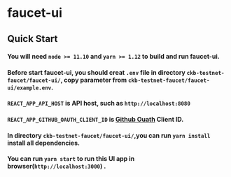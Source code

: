 # faucet-ui

## Quick Start


#### You will need `node >= 11.10` and `yarn >= 1.12` to build and run faucet-ui.

#### Before start faucet-ui, you should creat `.env` file in directory `ckb-testnet-faucet/faucet-ui/`, copy parameter from `ckb-testnet-faucet/faucet-ui/example.env`.

#### `REACT_APP_API_HOST` is API host, such as `http://localhost:8080`

#### `REACT_APP_GITHUB_OAUTH_CLIENT_ID` is [Github Ouath](https://developer.github.com/apps/building-oauth-apps/authorizing-oauth-apps/) Client ID.

#### In directory `ckb-testnet-faucet/faucet-ui/`,you can run `yarn install`  install all dependencies.

#### You can run `yarn start` to run this UI app in browser(`http://localhost:3000`) .

